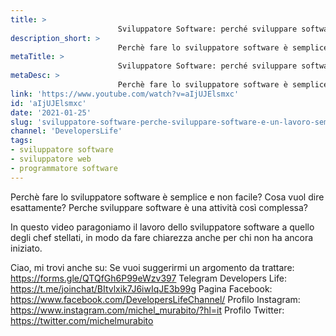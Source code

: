 ```yaml
---
title: > 
                        Sviluppatore Software: perché sviluppare software è un lavoro semplice ma non facile!
description_short: > 
                        Perchè fare lo sviluppatore software è semplice e non facile? Cosa vuol dire esattamente? Perche sviluppare software è una ...
metaTitle: > 
                        Sviluppatore Software: perché sviluppare software è un lavoro semplice ma non facile!
metaDesc: > 
                        Perchè fare lo sviluppatore software è semplice e non facile? Cosa vuol dire esattamente? Perche sviluppare software è una ...
link: 'https://www.youtube.com/watch?v=aIjUJElsmxc'
id: 'aIjUJElsmxc'
date: '2021-01-25'
slug: 'sviluppatore-software-perche-sviluppare-software-e-un-lavoro-semplice-ma-non-facile'
channel: 'DevelopersLife'
tags: 
- sviluppatore software
- sviluppatore web
- programmatore software
---
```

Perchè fare lo sviluppatore software è semplice e non facile? Cosa vuol dire esattamente? Perche sviluppare software è una attività così complessa?

In questo video paragoniamo il lavoro dello sviluppatore software a quello degli chef stellati, in modo da fare chiarezza anche per chi non ha ancora iniziato.


Ciao, mi trovi anche su:
Se vuoi suggerirmi un argomento da trattare: https://forms.gle/QTQfGh6P99eWzv397
Telegram Developers Life: https://t.me/joinchat/BItvlxik7J6iwIqJE3b99g
Pagina Facebook: https://www.facebook.com/DevelopersLifeChannel/
Profilo Instagram: https://www.instagram.com/michel_murabito/?hl=it
Profilo Twitter: https://twitter.com/michelmurabito